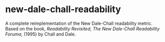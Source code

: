 # new-dale-chall-readability
A complete reimplementation of the New Dale-Chall readability metric. Based on the book, _Readability Revisited, The New Dale-Chall Readability Foruma_, (1995) by Chall and Dale.
